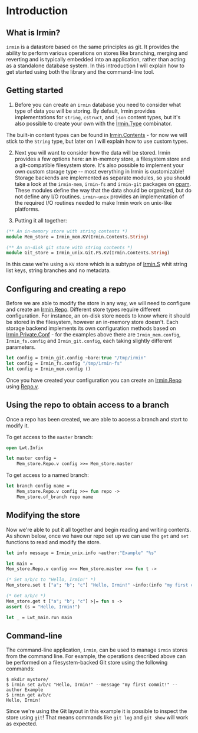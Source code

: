 # Introduction

## What is Irmin?

`irmin` is a datastore based on the same principles as git. It provides the ability to perform various operations on stores like branching, merging and reverting and is typically embedded into an application, rather than acting as a standalone database system. In this introduction I will explain how to get started using both the library and the command-line tool.

## Getting started

1. Before you can create an `irmin` database you need to consider what type of data you will be storing. By default, Irmin provides implementations for `string`, `cstruct`, and `json` content types, but it's also possible to create your own with the [Irmin.Type](https://mirage.github.io/irmin/irmin/Irmin/Type/index.html) combinator.

The built-in content types can be found in [Irmin.Contents](https://mirage.github.io/irmin/irmin/Irmin/Contents/index.html) - for now we will stick to the `String` type, but later on I will explain how to use custom types.

2. Next you will want to consider how the data will be stored. Irmin provides a few options here: an in-memory store, a filesystem store and a git-compatible filesystem store. It's also possible to implement your own custom storage type -- most everything in Irmin is customizable! Storage backends are implemented as separate modules, so you should take a look at the `irmin-mem`, `irmin-fs` and `irmin-git` packages on [opam](https://github.com/ocaml/opam). These modules define the way that the data should be organized, but do not define any I/O routines. `irmin-unix` provides an implementation of the required I/O routines needed to make Irmin work on unix-like platforms.

3. Putting it all together:

```ocaml
(** An in-memory store with string contents *)
module Mem_store = Irmin_mem.KV(Irmin.Contents.String)

(** An on-disk git store with string contents *)
module Git_store = Irmin_unix.Git.FS.KV(Irmin.Contents.String)
```

In this case we're using a `KV` store which is a subtype of [Irmin.S](https://mirage.github.io/irmin/irmin/Irmin/module-type-S/index.html) whit string list keys, string branches and no metadata.

## Configuring and creating a repo

Before we are able to modify the store in any way, we will need to configure and create an [Irmin.Repo](https://mirage.github.io/irmin/irmin/Irmin/Repo/index.html). Different store types require different configuration. For instance, an on-disk store needs to know where it should be stored in the filesystem, however an in-memory store doesn't. Each storage backend implements its own configuration methods based on [Irmin.Private.Conf](https://mirage.github.io/irmin/irmin/Irmin/Private/Conf/index.html) - for the examples above there are `Irmin_mem.config`, `Irmin_fs.config` and `Irmin_git.config`, each taking slightly different parameters.

```ocaml
let config = Irmin_git.config ~bare:true "/tmp/irmin"
let config = Irmin_fs.config "/tmp/irmin-fs"
let config = Irmin_mem.config ()
```
Once you have created your configuration you can create an [Irmin.Repo](https://mirage.github.io/irmin/irmin/Irmin/Repo/index.html) using [Repo.v](https://mirage.github.io/irmin/irmin/Irmin/Make/Repo/index.html#val-v).

## Using the repo to obtain access to a branch

Once a repo has been created, we are able to access a branch and start to modify it.

To get access to the `master` branch:

```ocaml
open Lwt.Infix

let master config =
    Mem_store.Repo.v config >>= Mem_store.master
```

To get access to a named branch:

```ocaml
let branch config name =
    Mem_store.Repo.v config >>= fun repo ->
    Mem_store.of_branch repo name
```

## Modifying the store

Now we're able to put it all together and begin reading and writing contents. As shown below, once we have our repo set up we can use the `get` and `set` functions to read and modify the store.

```ocaml
let info message = Irmin_unix.info ~author:"Example" "%s"

let main =
Mem_store.Repo.v config >>= Mem_store.master >>= fun t ->

(* Set a/b/c to "Hello, Irmin!" *)
Mem_store.set t ["a"; "b"; "c"] "Hello, Irmin!" ~info:(info "my first commit") >>= fun () ->

(* Get a/b/c *)
Mem_store.get t ["a"; "b"; "c"] >|= fun s ->
assert (s = "Hello, Irmin!")

let _ = Lwt_main.run main
```

## Command-line

The command-line application, `irmin`, can be used to manage `irmin` stores from the command line. For example, the operations described above can be performed on a filesystem-backed Git store using the following commands:

```shell
$ mkdir mystore/
$ irmin set a/b/c "Hello, Irmin!" --message "my first commit!" --author Example
$ irmin get a/b/c
Hello, Irmin!
```

Since we're using the Git layout in this example it is possible to inspect the store using `git`! That means commands like `git log` and `git show` will work as expected.
